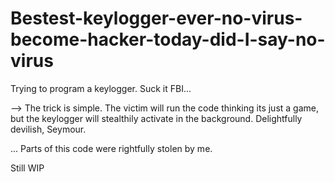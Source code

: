 # Bestest-keylogger-ever-no-virus-become-hacker-today-did-I-say-no-virus
Trying to program a keylogger. 
Suck it FBI...



--> The trick is simple. The victim will run the code thinking its just a game, but the keylogger will stealthily activate in the background. 
Delightfully devilish, Seymour.





... Parts of this code were rightfully stolen by me.


Still WIP
